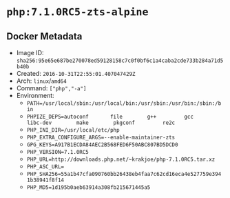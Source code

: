 # `php:7.1.0RC5-zts-alpine`

## Docker Metadata

- Image ID: `sha256:95e65e687be270078ed59128158c7c0f0bf6c1a4caba2cde733b284a71d5b40b`
- Created: `2016-10-31T22:55:01.407047429Z`
- Arch: `linux`/`amd64`
- Command: `["php","-a"]`
- Environment:
  - `PATH=/usr/local/sbin:/usr/local/bin:/usr/sbin:/usr/bin:/sbin:/bin`
  - `PHPIZE_DEPS=autoconf 		file 		g++ 		gcc 		libc-dev 		make 		pkgconf 		re2c`
  - `PHP_INI_DIR=/usr/local/etc/php`
  - `PHP_EXTRA_CONFIGURE_ARGS=--enable-maintainer-zts`
  - `GPG_KEYS=A917B1ECDA84AEC2B568FED6F50ABC807BD5DCD0`
  - `PHP_VERSION=7.1.0RC5`
  - `PHP_URL=http://downloads.php.net/~krakjoe/php-7.1.0RC5.tar.xz`
  - `PHP_ASC_URL=`
  - `PHP_SHA256=55a1b47cfa090760bb26438eb4faa7c62cd16eca4e527759e3941b38941f8f14`
  - `PHP_MD5=1d195b0aeb63914a308fb215671445a5`
